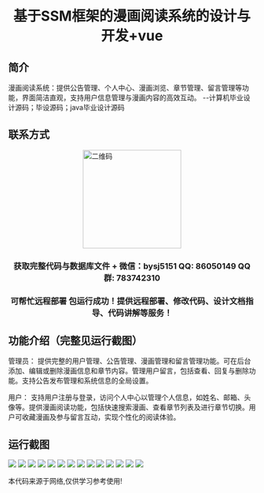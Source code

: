<p><h1 align="center">基于SSM框架的漫画阅读系统的设计与开发+vue</h1></p>

## 简介
漫画阅读系统：提供公告管理、个人中心、漫画浏览、章节管理、留言管理等功能，界面简洁直观，支持用户信息管理与漫画内容的高效互动。    --计算机毕业设计源码；毕设源码；java毕业设计源码


## 联系方式
<img src="https://bs-1329754181.cos.ap-shanghai.myqcloud.com/wx.jpg" alt="二维码" style="display: block; margin: 0 auto;" width="200px">
<p><h3 align="center">获取完整代码与数据库文件 + 微信：bysj5151 QQ: 86050149 QQ群: 783742310</h3></p>
<p><h3 align="center">可帮忙远程部署 包运行成功！提供远程部署、修改代码、设计文档指导、代码讲解等服务！</h3></p>

## 功能介绍（完整见运行截图）
管理员： 提供完整的用户管理、公告管理、漫画管理和留言管理功能。可在后台添加、编辑或删除漫画信息和章节内容。管理用户留言，包括查看、回复与删除功能。支持公告发布管理和系统信息的全局设置。

用户： 支持用户注册与登录，访问个人中心以管理个人信息，如姓名、邮箱、头像等。提供漫画阅读功能，包括快速搜索漫画、查看章节列表及进行章节切换。用户可收藏漫画及参与留言互动，实现个性化的阅读体验。


## 运行截图
![](https://bs-1329754181.cos.ap-shanghai.myqcloud.com/ssm/ComicReadingSystem/img/001.jpg)
![](https://bs-1329754181.cos.ap-shanghai.myqcloud.com/ssm/ComicReadingSystem/img/002.jpg)
![](https://bs-1329754181.cos.ap-shanghai.myqcloud.com/ssm/ComicReadingSystem/img/003.jpg)
![](https://bs-1329754181.cos.ap-shanghai.myqcloud.com/ssm/ComicReadingSystem/img/004.jpg)
![](https://bs-1329754181.cos.ap-shanghai.myqcloud.com/ssm/ComicReadingSystem/img/005.jpg)
![](https://bs-1329754181.cos.ap-shanghai.myqcloud.com/ssm/ComicReadingSystem/img/006.jpg)
![](https://bs-1329754181.cos.ap-shanghai.myqcloud.com/ssm/ComicReadingSystem/img/007.jpg)
![](https://bs-1329754181.cos.ap-shanghai.myqcloud.com/ssm/ComicReadingSystem/img/008.jpg)
![](https://bs-1329754181.cos.ap-shanghai.myqcloud.com/ssm/ComicReadingSystem/img/009.jpg)
![](https://bs-1329754181.cos.ap-shanghai.myqcloud.com/ssm/ComicReadingSystem/img/010.jpg)
![](https://bs-1329754181.cos.ap-shanghai.myqcloud.com/ssm/ComicReadingSystem/img/011.jpg)
![](https://bs-1329754181.cos.ap-shanghai.myqcloud.com/ssm/ComicReadingSystem/img/012.jpg)
![](https://bs-1329754181.cos.ap-shanghai.myqcloud.com/ssm/ComicReadingSystem/img/013.jpg)
![](https://bs-1329754181.cos.ap-shanghai.myqcloud.com/ssm/ComicReadingSystem/img/014.jpg)

<p>本代码来源于网络,仅供学习参考使用!</p>
